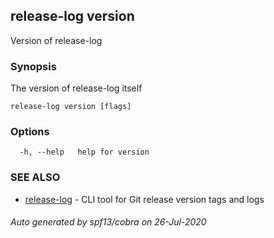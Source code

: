 ## release-log version

Version of release-log

### Synopsis

The version of release-log itself

```
release-log version [flags]
```

### Options

```
  -h, --help   help for version
```

### SEE ALSO

* [release-log](release-log.md)	 - CLI tool for Git release version tags and logs

###### Auto generated by spf13/cobra on 26-Jul-2020
